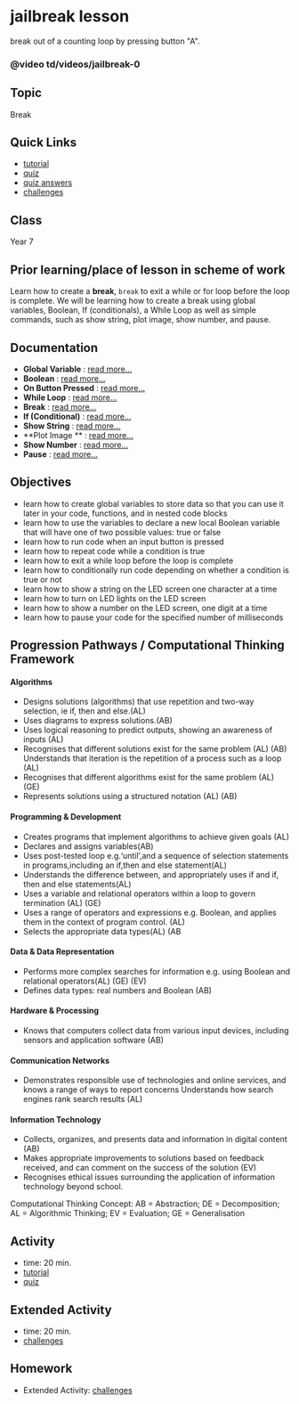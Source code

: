 # jailbreak lesson

break out of a counting loop by pressing button "A".

### @video td/videos/jailbreak-0

## Topic

Break

## Quick Links

* [tutorial](/lessons/jailbreak/tutorial)
* [quiz](/lessons/jailbreak/quiz)
* [quiz answers](/lessons/jailbreak/quiz-answers)
* [challenges](/lessons/jailbreak/challenges)

## Class

Year 7

## Prior learning/place of lesson in scheme of work

Learn how to create a **break**, `break` to exit a while or for loop before the loop is complete. We will be learning how to create a break using global variables, Boolean, If (conditionals), a While Loop as well as simple commands, such as show string, plot image, show number, and pause.

## Documentation

* **Global Variable** : [read more...](/js/data)
* **Boolean** : [read more...](/reference/types/boolean)
* **On Button Pressed** : [read more...](/reference/input/on-button-pressed)
* **While Loop** : [read more...](/js/while)
* **Break** : [read more...](/js/break)
* **If (Conditional)** : [read more...](/reference/logic/if)
* **Show String** : [read more...](/reference/basic/show-string)
* **Plot Image ** : [read more...](/reference/led/plot-image)
* **Show Number** : [read more...](/reference/basic/show-number)
* **Pause** : [read more...](/reference/basic/pause)

## Objectives

* learn how to create global variables to store data so that you can use it later in your code, functions, and in nested code blocks
* learn how to use the variables to declare a new local Boolean variable that will have one of two possible values: true or false
* learn how to run code when an input button is pressed
* learn how to repeat code while a condition is true
* learn how to exit a while loop before the loop is complete
* learn how to conditionally run code depending on whether a condition is true or not
* learn how to show a string on the LED screen one character at a time
* learn how to turn on LED lights on the LED screen
* learn how to show a number on the LED screen, one digit at a time
* learn how to pause your code for the specified number of milliseconds

## Progression Pathways / Computational Thinking Framework

#### Algorithms

* Designs solutions (algorithms) that use repetition and two-way  selection, ie if, then and else.(AL)
* Uses diagrams to express solutions.(AB)
*  Uses logical reasoning to predict  outputs, showing an awareness of inputs (AL)
* Recognises that different solutions exist for the same problem (AL) (AB)  Understands that iteration is the repetition of a process such as a loop (AL)
* Recognises that different algorithms exist for the same problem (AL) (GE)
* Represents solutions using a structured notation (AL) (AB)

#### Programming & Development

* Creates programs that implement algorithms to achieve given goals (AL)
*  Declares and assigns variables(AB)
* Uses post-tested loop e.g.‘until’,and a sequence of selection statements in programs,including an if,then and else statement(AL)
* Understands the difference between, and appropriately uses if and if, then and else statements(AL)
* Uses a variable and relational operators within a loop to govern termination (AL) (GE)
* Uses a range of operators and expressions e.g. Boolean, and applies them in the context of program control. (AL)
* Selects the appropriate data types(AL) (AB

#### Data & Data Representation

* Performs more complex searches for information e.g. using Boolean and relational operators(AL) (GE) (EV)
* Defines data types: real numbers and Boolean (AB)

#### Hardware & Processing

* Knows that computers collect data from various input devices, including sensors and application software (AB)

#### Communication Networks

* Demonstrates responsible use of technologies and online services, and knows a range of ways to report concerns Understands how search engines rank search results (AL)

#### Information Technology

* Collects, organizes, and presents data and information in digital content (AB)
* Makes appropriate improvements to solutions based on feedback received, and can comment on the success of the solution (EV)
* Recognises ethical issues surrounding the application of information technology beyond school.

Computational Thinking Concept: AB = Abstraction; DE = Decomposition; AL = Algorithmic Thinking; EV = Evaluation; GE = Generalisation

## Activity

* time: 20 min.
* [tutorial](/lessons/jailbreak/tutorial)
* [quiz](/lessons/jailbreak/quiz)

## Extended Activity

* time: 20 min.
* [challenges](/lessons/jailbreak/challenges)

## Homework

* Extended Activity: [challenges](/lessons/jailbreak/challenges)

